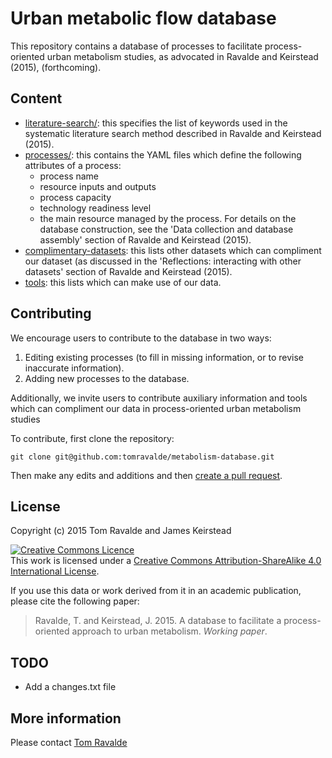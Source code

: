 # Urban metabolic flow database

This repository contains a database of processes to facilitate process-oriented urban metabolism studies, as advocated in Ravalde and Keirstead (2015), (forthcoming).

## Content

- [literature-search/](literature-search): this specifies the list of keywords used in the systematic literature search method described in Ravalde and Keirstead (2015).
- [processes/](processes): this contains the YAML files which define the following attributes of a process:
	- process name
	- resource inputs and outputs
	- process capacity
	- technology readiness level
	- the main resource managed by the process.
For details on the database construction, see the 'Data collection and database assembly' section of Ravalde and Keirstead (2015).
- [complimentary-datasets](complimentary-datasets.md): this lists other datasets which can compliment our dataset (as discussed in the 'Reflections: interacting with other datasets' section of Ravalde and Keirstead (2015).
- [tools](tools.md): this lists  which can make use of our data.

## Contributing

We encourage users to contribute to the database in two ways:

1. Editing existing processes (to fill in missing information, or to revise inaccurate information).
2. Adding new processes to the database.

Additionally, we invite users to contribute auxiliary information and tools which can compliment our data in process-oriented urban metabolism studies

To contribute, first clone the repository:

	git clone git@github.com:tomravalde/metabolism-database.git

Then make any edits and additions and then [create a pull request](https://github.com/tomravalde/metabolism-database/pulls).

## License

Copyright (c) 2015 Tom Ravalde and James Keirstead

<a rel="license" href="http://creativecommons.org/licenses/by-sa/4.0/"><img alt="Creative Commons Licence" style="border-width:0" src="https://i.creativecommons.org/l/by-sa/4.0/88x31.png" /></a><br />This work is licensed under a <a rel="license" href="http://creativecommons.org/licenses/by-sa/4.0/">Creative Commons Attribution-ShareAlike 4.0 International License</a>.

If you use this data or work derived from it in an academic publication, please cite the following paper:

> Ravalde, T. and Keirstead, J. 2015. A database to facilitate a process-oriented approach to urban metabolism. *Working paper*.

## TODO

- Add a changes.txt file

## More information

Please contact [Tom Ravalde](mailto:thomas.ravalde08@imperial.ac.uk)
